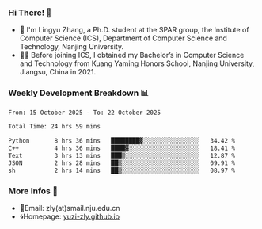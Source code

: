 ### Hi There! 👋 
- 🐳 I'm Lingyu Zhang, a Ph.D. student at the SPAR group, the Institute of Computer Science (ICS), Department of Computer Science and Technology, Nanjing University.
- 🧑‍🎓 Before joining ICS, I obtained my Bachelor’s in Computer Science and Technology from Kuang Yaming Honors School, Nanjing University, Jiangsu, China in 2021.

### Weekly Development Breakdown :bar_chart:

<!--START_SECTION:waka-->

```txt
From: 15 October 2025 - To: 22 October 2025

Total Time: 24 hrs 59 mins

Python       8 hrs 36 mins   ████████▓░░░░░░░░░░░░░░░░   34.42 %
C++          4 hrs 36 mins   ████▓░░░░░░░░░░░░░░░░░░░░   18.41 %
Text         3 hrs 13 mins   ███▒░░░░░░░░░░░░░░░░░░░░░   12.87 %
JSON         2 hrs 28 mins   ██▒░░░░░░░░░░░░░░░░░░░░░░   09.91 %
sh           2 hrs 14 mins   ██▒░░░░░░░░░░░░░░░░░░░░░░   08.97 %
```

<!--END_SECTION:waka-->

<!--
### Github Contributions :octocat:

![](https://raw.githubusercontent.com/yuzi-zly/yuzi-zly/output/github-contribution-grid-snake.svg)              
-->

### More Infos 📖

- 📧Email: zly(at)smail.nju.edu.cn
- 🌀Homepage: [yuzi-zly.github.io](https://yuzi-zly.github.io/)
